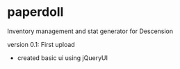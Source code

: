 # paperdoll
Inventory management and stat generator for Descension

version 0.1: First upload
  - created basic ui using jQueryUI
